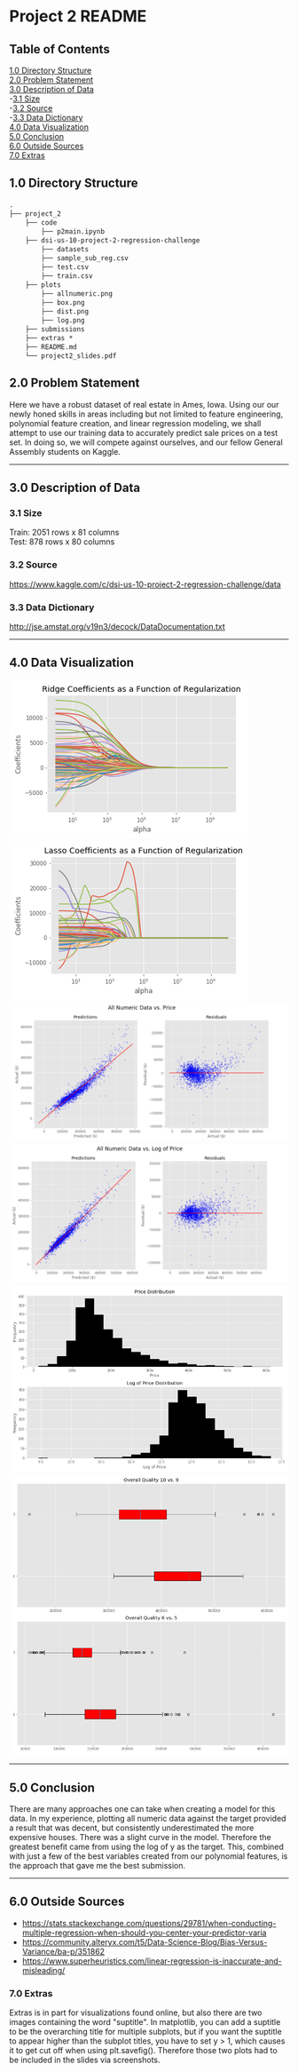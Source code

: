 # Project 2 README

## Table of Contents
[1.0 Directory Structure](#10-Directory-Structure)<br>
[2.0 Problem Statement](#20-Problem-Statement)<br>
[3.0 Description of Data](#30-Description-of-Data)<br>
-[3.1 Size](#31-Size)<br>
-[3.2 Source](#32-Source)<br>
-[3.3 Data Dictionary](#33-Data-Dictionary)<br>
[4.0 Data Visualization](#40-Data-Visualization)<br>
[5.0 Conclusion](#50-Conclusion)<br>
[6.0 Outside Sources](#60-Outside-Sources)<br>
[7.0 Extras](#70-Extras)<br>

## 1.0 Directory Structure

```
.
├── project_2
    ├── code
        ├── p2main.ipynb
    ├── dsi-us-10-project-2-regression-challenge
        ├── datasets
        ├── sample_sub_reg.csv
        ├── test.csv
        ├── train.csv
    ├── plots
        ├── allnumeric.png
        ├── box.png
        ├── dist.png   
        ├── log.png
    ├── submissions
    ├── extras *
    ├── README.md
    └── project2_slides.pdf
```

## 2.0 Problem Statement

Here we have a robust dataset of real estate in Ames, Iowa. Using our our newly honed skills in areas including but not limited to feature engineering, polynomial feature creation, and linear regression modeling, we shall attempt to use our training data to accurately predict sale prices on a test set. In doing so, we will compete against ourselves, and our fellow General Assembly students on Kaggle.

---
## 3.0 Description of Data

### 3.1 Size
Train: 2051 rows x 81 columns <br>
Test: 878 rows x 80 columns <br>

### 3.2 Source

https://www.kaggle.com/c/dsi-us-10-project-2-regression-challenge/data

### 3.3 Data Dictionary

http://jse.amstat.org/v19n3/decock/DataDocumentation.txt

---
## 4.0 Data Visualization

<img src="./plots/ridge.png">
<img src="./plots/lasso.png">
<img src="./extras/allnumeric_suptitle.png">
<img src="./extras/log_suptitle.png">
<img src="./plots/dist.png">
<img src="./plots/box.png">

---
## 5.0 Conclusion

There are many approaches one can take when creating a model for this data. In my experience, plotting all numeric data against the target provided a result that was decent, but consistently underestimated the more expensive houses. There was a slight curve in the model. Therefore the greatest benefit came from using the log of y as the target. This, combined with just a few of the best variables created from our polynomial features, is the approach that gave me the best submission.

---
## 6.0 Outside Sources

- https://stats.stackexchange.com/questions/29781/when-conducting-multiple-regression-when-should-you-center-your-predictor-varia
- https://community.alteryx.com/t5/Data-Science-Blog/Bias-Versus-Variance/ba-p/351862
- https://www.superheuristics.com/linear-regression-is-inaccurate-and-misleading/

### 7.0 Extras

Extras is in part for visualizations found online, but also there are two images containing the word "suptitle". In matplotlib, you can add a suptitle to be the overarching title for multiple subplots, but if you want the suptitle to appear higher than the subplot titles, you have to set y > 1, which causes it to get cut off when using plt.savefig(). Therefore those two plots had to be included in the slides via screenshots.
